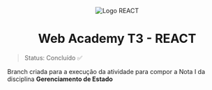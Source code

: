 <div align="center">

![Logo REACT](https://cdn.icon-icons.com/icons2/2699/PNG/512/reactjs_logo_icon_170805.png)

# Web Academy T3 - REACT

</div>

> Status: Concluído ✅

Branch criada para a execução da atividade para compor a Nota I da disciplina <b>Gerenciamento de Estado<b>
